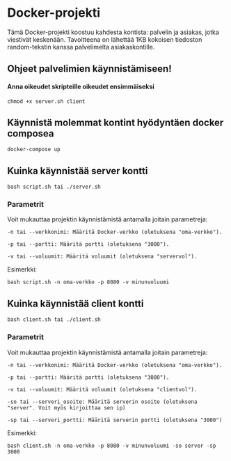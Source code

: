 # Docker-projekti

Tämä Docker-projekti koostuu kahdesta kontista: palvelin ja asiakas, jotka viestivät keskenään. 
Tavoitteena on lähettää 1KB kokoisen tiedoston random-tekstin kanssa palvelimelta asiakaskontille.

## Ohjeet palvelimien käynnistämiseen!

#### Anna oikeudet skripteille oikeudet ensimmäiseksi

    chmod +x server.sh client

## Käynnistä molemmat kontint hyödyntäen docker composea
    
    docker-compose up
    
## Kuinka käynnistää server kontti

    bash script.sh tai ./server.sh

### Parametrit

Voit mukauttaa projektin käynnistämistä antamalla joitain parametreja:

    -n tai --verkkonimi: Määritä Docker-verkko (oletuksena "oma-verkko").

    -p tai --portti: Määritä portti (oletuksena "3000").

    -v tai --voluumit: Määritä voluumit (oletuksena "servervol").

Esimerkki:

    bash script.sh -n oma-verkko -p 8080 -v minunvoluumi

## Kuinka käynnistää client kontti

    bash client.sh tai ./client.sh

### Parametrit

Voit mukauttaa projektin käynnistämistä antamalla joitain parametreja:

    -n tai --verkkonimi: Määritä Docker-verkko (oletuksena "oma-verkko").

    -p tai --portti: Määritä portti (oletuksena "3000").

    -v tai --voluumit: Määritä voluumit (oletuksena "clientvol").

    -so tai --serveri_osoite: Määritä serverin osoite (oletuksena "server". Voit myös kirjoittaa sen ip)

    -sp tai --serveri_portti: Määritä serverin portti (oletuksena "3000")

Esimerkki:

    bash client.sh -n oma-verkko -p 8080 -v minunvoluumi -so server -sp 3000
